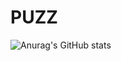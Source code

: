 # PUZZ

![Anurag's GitHub stats](https://github-readme-stats.vercel.app/api?username=anuraghazra&show_icons=true&theme=radical)
